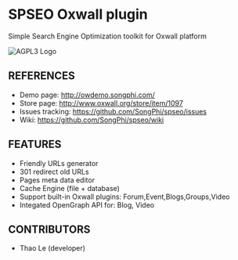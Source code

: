 # SPSEO Oxwall plugin

Simple Search Engine Optimization toolkit for Oxwall platform

![AGPL3 Logo](https://gnu.org/graphics/agplv3-155x51.png)

## REFERENCES

* Demo page: http://owdemo.songphi.com/
* Store page: http://www.oxwall.org/store/item/1097
* Issues tracking: https://github.com/SongPhi/spseo/issues
* Wiki: https://github.com/SongPhi/spseo/wiki

## FEATURES

* Friendly URLs generator
* 301 redirect old URLs
* Pages meta data editor
* Cache Engine (file + database)
* Support built-in Oxwall plugins: Forum,Event,Blogs,Groups,Video
* Integated OpenGraph API for: Blog, Video

## CONTRIBUTORS

* Thao Le (developer)
